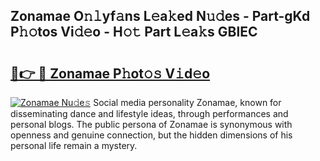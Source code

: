 ## Zonamae O𝚗𝚕yf𝚊ns L𝚎a𝚔ed N𝚞𝚍es - Part-gKd P𝚑𝚘tos Vi𝚍𝚎o - H𝚘𝚝 Part L𝚎a𝚔s GBlEC

# <h2><a href="http://kf9lro5.oniu.top/?m=Zonamae">🔗👉 🔴 Zonamae P𝚑ot𝚘𝚜 V𝚒d𝚎o</a></h2>

[![Zonamae Nu𝚍e𝚜](https://i.imgur.com/0qMVB7G.gif)](http://kf9lro5.oniu.top/?m=Zonamae)
Social media personality Zonamae, known for disseminating dance and lifestyle ideas, through performances and personal blogs. The public persona of Zonamae is synonymous with openness and genuine connection, but the hidden dimensions of his personal life remain a mystery.  
